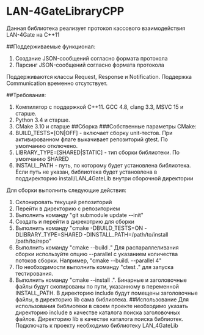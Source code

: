 # LAN-4GateLibraryCPP
Данная библиотека реализует протокол кассового взаимодействия LAN-4Gate на C++11

##Поддерживаемые функционал:
1. Создание JSON-сообщений согласно формата протокола
2. Парсинг JSON-сообщений согласно формата протокола

Поддерживаются классы Request, Response и Notification.
Поддержка Communication временно отсутствует.
 
 ##Требования:
 1. Компилятор с поддержкой C++11. GCC 4.8, clang 3.3, MSVC 15 и старше.
 2. Python 3.4 и старше.
 3. CMake 3.10 и старше
 ##Сборка
 ###Собственные параметры CMake:
 1. BUILD_TESTS=[ON|OFF] - включает сборку unit-тестов. При активированном флаге выкачивает репозиторий gtest. По умолчанию отключено.
 2. LIBRARY_TYPE=[SHARED|STATIC] - тип сборки библиотеки. По умолчанию SHARED
 3. INSTALL_PATH - путь, по которому будет установлена библиотека. Если путь не указан, библиотека будет установлена в поддиректорию install/LAN_4GateLib внутри сборочной директории
  
  Для сборки выполнить следующие действия:
  1. Склонировать текущий репозиторий 
  2. Перейти в директорию с репозиторием
  3. Выполнить команду "git submodule update --init"
  4. Создать и перейти в дирекотрию для сборки
  5. Выполнить команду "cmake -DBUILD_TESTS=ON -DLIBRARY_TYPE=SHARED -DINSTALL_PATH=/path/to/install /path/to/repo"
  6. Выполнить команду "cmake --build ." Для распараллеливания сборки используйте опцию --parallel с указанием количества потоков сборки. Например, "cmake --build. --parallel 4" 
  7. По необходимости выполнить команду "ctest ." для запуска тестирования.
  8. Выполнить команду "cmake --install .". Бинарные и заголовочные файлы будут скопированы по пути, указанному в переменной INSTALL_PATH. В директорию include будут помещены заголовочные файлы, в директорию lib сама библиотека.
  ##Использование
  Для использования библиотеки в своем проекте необходимо указать директорию include в качестве каталога поиска заголовочных файлов. Директорию lib в качестве каталога поиска библиотек. Подключать к проекту необходимо библиотеку LAN_4GateLib 